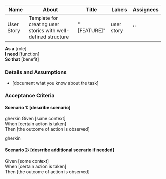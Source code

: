 
| **Name**     | **About**                                                                | **Title**  | **Labels**  | **Assignees** |
|--------------|--------------------------------------------------------------------------|------------|-------------|---------------|
| User Story   | Template for creating user stories with well-defined structure           | "[FEATURE]"| user story  | ''            |


**As a** [role]  
**I need** [function]  
**So that** [benefit]  

### Details and Assumptions
* [document what you know about the task]

### Acceptance Criteria

#### Scenario 1: [describe scenario]
gherkin 
Given [some context]  
When [certain action is taken]  
Then [the outcome of action is observed]  

gherkin 
#### Scenario 2: [describe additional scenario if needed]
Given [some context]  
When [certain action is taken]  
Then [the outcome of action is observed]  

